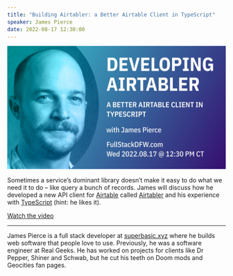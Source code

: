 ```yaml
---
title: "Building Airtabler: a Better Airtable Client in TypeScript"
speaker: James Pierce
date: 2022-08-17 12:30:00
---
```


![banner](/20220817.jpg)


Sometimes a service’s dominant library doesn’t make it easy to do what we need it to do – like query a bunch of records. James will discuss how he developed a new API client for [Airtable](https://www.airtable.com) called [Airtabler](https://github.com/superbasicxyz/airtabler) and his experience with [TypeScript](https://www.typescriptlang.org/) (hint: he likes it).

[Watch the video](https://www.youtube.com/watch?v=phgS-MDCU1M)

---

James Pierce is a full stack developer at [superbasic.xyz](https://www.superbasic.xyz/) where he builds web software that people love to use. Previously, he was a software engineer at Real Geeks. He has worked on projects for clients like Dr Pepper, Shiner and Schwab, but he cut his teeth on Doom mods and Geocities fan pages.
